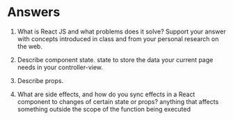 # Answers

1. What is React JS and what problems does it solve? Support your answer with concepts introduced in class and from your personal research on the web.

1. Describe component state.
    state to store the data your current page needs in your controller-view.
    
1. Describe props.
    
1. What are side effects, and how do you sync effects in a React component to changes of certain state or props?
    anything that affects something outside the scope of the function being executed